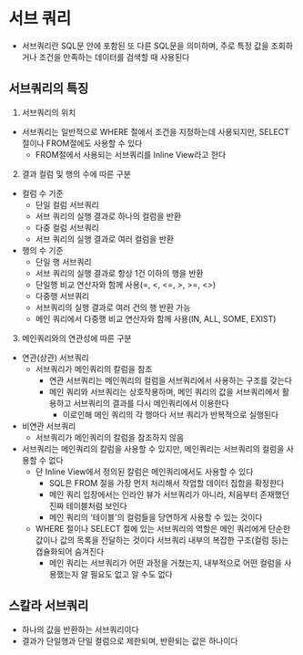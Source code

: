 # 서브 쿼리

- 서브쿼리란 SQL문 안에 포함된 또 다른 SQL문을 의미하며, 주로 특정 값을 조회하거나 조건을 만족하는 데이터를 검색할 때 사용된다

## 서브쿼리의 특징

1. 서브쿼리의 위치

- 서브쿼리는 일반적으로 WHERE 절에서 조건을 지정하는데 사용되지만, SELECT 절이나 FROM절에도 사용할 수 있다
  - FROM절에서 사용되는 서브쿼리를 Inline View라고 한다

2. 결과 컬럼 및 행의 수에 따른 구분

- 컬럼 수 기준
  - 단일 컬럼 서브쿼리
  - 서브 쿼리의 실행 결과로 하나의 컬럼을 반환
  - 다중 컬럼 서브쿼리
  - 서브 쿼리의 실행 결과로 여러 컬럼을 반환
- 행의 수 기준
  - 단일 행 서브쿼리
  - 서브 쿼리의 실행 결과로 항상 1건 이하의 행을 반환
  - 단일행 비교 연산자와 함께 사용(=, <, <=, >, >=, <>)
  - 다중행 서브쿼리
  - 서브쿼리의 실행 결과로 여러 건의 행 반환 가능
  - 메인 쿼리에서 다중행 비교 연산자와 함께 사용(IN, ALL, SOME, EXIST)

3. 메인쿼리와의 연관성에 따른 구분

- 연관(상관) 서브쿼리
  - 서브쿼리가 메인쿼리의 칼럼을 참조
    - 연관 서브쿼리는 메인쿼리의 컬럼을 서브쿼리에서 사용하는 구조를 갖는다
    - 메인 쿼리와 서브쿼리는 상호작용하며, 메인 쿼리의 값을 서브쿼리에서 활용하고 서브쿼리의 결과를 다시 메인쿼리에서 이용한다
      - 이로인해 메인 쿼리의 각 행마다 서브 쿼리가 반복적으로 실행된다
- 비연관 서브쿼리
  - 서브쿼리가 메인쿼리의 칼럼을 참조하지 않음
- 서브쿼리는 메인쿼리의 칼럼을 사용할 수 있지만, 메인쿼리는 서브쿼리의 컬럼을 사용할 수 없다
  - 단 Inline View에서 정의된 칼럼은 메인쿼리에서도 사용할 수 있다
    - SQL은 FROM 절을 가장 먼저 처리해서 작업할 데이터 집합을 확정한다
    - 메인 쿼리 입장에서는 인라인 뷰가 서브쿼리가 아니라, 처음부터 존재했던 진짜 테이블처럼 보인다
    - 메인 쿼리의 '테이블'의 컬럼들을 당연하게 사용할 수 있는 것이다
  - WHERE 절이나 SELECT 절에 있는 서브쿼리의 역할은 메인 쿼리에게 단순한 값이나 값의 목록을 전달하는 것이다 서브쿼리 내부의 복잡한 구조(컬럼 등)는 캡슐화되어 숨겨진다
    - 메인 쿼리는 서브쿼리가 어떤 과정을 거쳤는지, 내부적으로 어떤 컬럼을 사용했는지 알 필요도 없고 알 수도 없다


## 스칼라 서브쿼리

- 하나의 값을 반환하는 서브쿼리이다
- 결과가 단일행과 단일 컬럼으로 제한되며, 반환되는 값은 하나이다